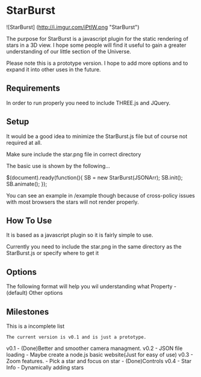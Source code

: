 StarBurst
=========

![StarBurst]
(http://i.imgur.com/iPtIW.png "StarBurst")

The purpose for StarBurst is a javascript plugin for the static rendering of stars in a 3D view. I hope some people will find it useful to gain a greater understanding of our little section of the Universe.

Please note this is a prototype version. I hope to add more options and to expand it into other uses in the future.

Requirements
-----------

In order to run properly you need to include THREE.js and JQuery. 


Setup
-----

It would be a good idea to minimize the StarBurst.js file but of course not required at all.

Make sure include the star.png file in correct directory

The basic use is shown by the following...

$(document).ready(function(){
SB = new StarBurst(JSONArr);
SB.init();
SB.animate();
});

You can see an example in /example though because of cross-policy issues with most browsers the stars will not render properly.

How To Use
----------

It is based as a javascript plugin so it is fairly simple to use.

Currently you need to include the star.png in the same directory as the StarBurst.js or specify where to get it


Options
-------

The following format will help you wil understanding what
	Property - (default) Other options


Milestones
----------
	
This is a incomplete list
	
	The current version is v0.1 and is just a prototype.
	
v0.1
	- (Done)Better and smoother camera managment.
v0.2
	- JSON file loading
	- Maybe create a node.js basic website(Just for easy of use)
v0.3
	- Zoom features.
	- Pick a star and focus on star
	- (Done)Controls
v0.4
	- Star Info
	- Dynamically adding stars





